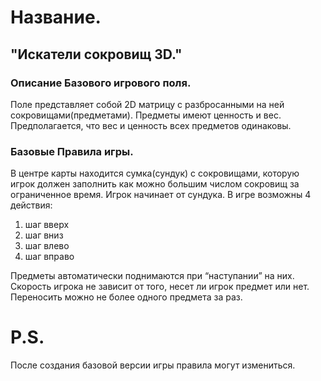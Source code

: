 # Название. 
## "Искатели сокровищ 3D."

### Описание Базового игрового поля.
Поле представляет собой 2D матрицу с разбросанными на ней сокровищами(предметами). Предметы имеют ценность и вес. Предполагается, что вес и ценность всех предметов одинаковы.

### Базовые Правила игры.
В центре карты находится сумка(сундук) с сокровищами, которую игрок должен заполнить как можно большим числом сокровищ за ограниченное время. Игрок начинает от сундука. В игре возможны 4 действия:
1. шаг вверх
2. шаг вниз
3. шаг влево
4. шаг вправо

Предметы автоматически поднимаются при “наступании” на них. Скорость игрока не зависит от того, несет ли игрок предмет или нет. Переносить можно не более одного предмета за раз.

# P.S.
После создания базовой версии игры правила могут измениться.
